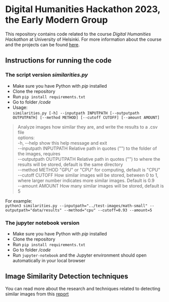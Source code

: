 # Digital Humanities Hackathon 2023, the Early Modern Group  

This repository contains code related to the course *Digital Humanities Hackathon* at University of Helsinki. For more information about the course and the projects can be found [here](https://www.helsinki.fi/en/digital-humanities/helsinki-digital-humanities-hackathon-2023-dhh23).  

## Instructions for running the code

### The script version *similarities.py*  
- Make sure you have Python with *pip* installed
- Clone the repository
- Run `pip install requirements.txt`
- Go to folder */code*  
- Usage:  
`similarities.py [-h] --inputpath INPUTPATH [--outputpath OUTPUTPATH] [--method METHOD] [--cutoff CUTOFF] [--amount AMOUNT]`

> Analyze images how similar they are, and write the results to a .csv file  
> options:  
>  -h, --help            show this help message and exit  
>  --inputpath INPUTPATH
>                        Relative path in quotes ("") to the folder of the images, requires  
>  --outputpath OUTPUTPATH
>                        Relative path in quotes ("") to where the results will be stored, default is the same directory  
>  --method METHOD       "GPU" or "CPU" for computing, default is "CPU"  
>  --cutoff CUTOFF       How similar images will be stored, between 0 to 1, where larger number indicates more similar images. Default is 0.9  
>  --amount AMOUNT       How many similar images will be stored, default is 5  

For example:  
`python3 similarities.py --inputpath="../test-images/math-small" --outputpath="data/results" --method="cpu" --cutoff=0.93 --amount=5` 

### The jupyter notebook version
- Make sure you have Python with *pip* installed
- Clone the repository
- Run `pip install requirements.txt`
- Go to folder */code*
- Run `jupyter-notebook` and the Jupyter environment should open automatically in your local browser  

## Image Similarity Detection techniques  

You can read more about the research and techniques related to detecting similar images from this [report](https://github.com/AlluSu/image-similarity-detection/blob/main/code/DHH23-report.pdf)  


